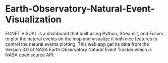 # Earth-Observatory-Natural-Event-Visualization
EONET VISUAL is a dashboard that built using Python, Streamlit, and Folium to plot the natural events on the map and visualize it with nice features to control the natural events plotting. This web app get its data from the Version 3.0 of NASA Earth Observatory Natural Event Tracker which is NASA open source API.
